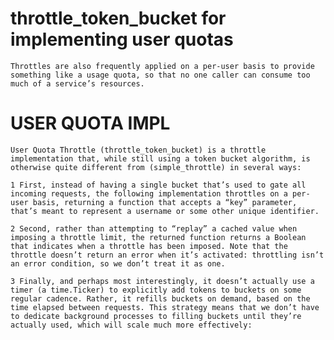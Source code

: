 # throttle_token_bucket for implementing user quotas

    Throttles are also frequently applied on a per-user basis to provide something like a usage quota, so that no one caller can consume too much of a service’s resources.

# USER QUOTA IMPL 

    User Quota Throttle (throttle_token_bucket) is a throttle implementation that, while still using a token bucket algorithm, is otherwise quite different from (simple_throttle) in several ways:

    1 First, instead of having a single bucket that’s used to gate all incoming requests, the following implementation throttles on a per-user basis, returning a function that accepts a “key” parameter, that’s meant to represent a username or some other unique identifier.

    2 Second, rather than attempting to “replay” a cached value when imposing a throttle limit, the returned function returns a Boolean that indicates when a throttle has been imposed. Note that the throttle doesn’t return an error when it’s activated: throttling isn’t an error condition, so we don’t treat it as one.

    3 Finally, and perhaps most interestingly, it doesn’t actually use a timer (a time.Ticker) to explicitly add tokens to buckets on some regular cadence. Rather, it refills buckets on demand, based on the time elapsed between requests. This strategy means that we don’t have to dedicate background processes to filling buckets until they’re actually used, which will scale much more effectively: